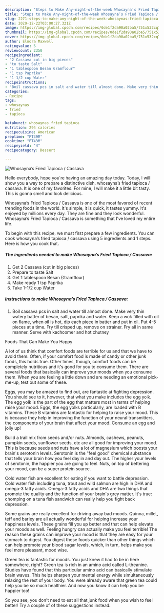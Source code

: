 ```yaml
---
description: "Steps to Make Any-night-of-the-week Whosayna’s Fried Tapioca / Cassava"
title: "Steps to Make Any-night-of-the-week Whosayna’s Fried Tapioca / Cassava"
slug: 2271-steps-to-make-any-night-of-the-week-whosaynas-fried-tapioca-cassava
date: 2020-12-22T03:00:27.321Z
image: https://img-global.cpcdn.com/recipes/0de1f2da90a02ba5/751x532cq70/whosaynas-fried-tapioca-cassava-recipe-main-photo.jpg
thumbnail: https://img-global.cpcdn.com/recipes/0de1f2da90a02ba5/751x532cq70/whosaynas-fried-tapioca-cassava-recipe-main-photo.jpg
cover: https://img-global.cpcdn.com/recipes/0de1f2da90a02ba5/751x532cq70/whosaynas-fried-tapioca-cassava-recipe-main-photo.jpg
author: Elnora Maxwell
ratingvalue: 5
reviewcount: 2350
recipeingredient:
- "2 Cassava cut in big pieces"
- "to taste Salt"
- "1 tablespoon Besan Gramflour"
- "1 tsp Paprika"
- "1-1/2 cup Water"
recipeinstructions:
- "Boil cassava pcs in salt and water till almost done. Make very thin watery batter of besan, salt, paprika and water. Keep a wok filled with oil on flame, when oil is hot, dip each piece in batter and put in oil. Put 4-5 pieces at a time. Fry till crisped up, remove on strainer. Fry all in same manner. Serve with kachoomer and hot chutney"
categories:
- Recipe
tags:
- whosaynas
- fried
- tapioca

katakunci: whosaynas fried tapioca 
nutrition: 294 calories
recipecuisine: American
preptime: "PT39M"
cooktime: "PT43M"
recipeyield: "4"
recipecategory: Dessert

---
```



![Whosayna’s Fried Tapioca / Cassava](https://img-global.cpcdn.com/recipes/0de1f2da90a02ba5/751x532cq70/whosaynas-fried-tapioca-cassava-recipe-main-photo.jpg)

Hello everybody, hope you're having an amazing day today. Today, I will show you a way to prepare a distinctive dish, whosayna’s fried tapioca / cassava. It is one of my favorites. For mine, I will make it a little bit tasty. This is gonna smell and look delicious.

Whosayna’s Fried Tapioca / Cassava is one of the most favored of recent trending foods in the world. It's simple, it is quick, it tastes yummy. It's enjoyed by millions every day. They are fine and they look wonderful. Whosayna’s Fried Tapioca / Cassava is something that I've loved my entire life.




To begin with this recipe, we must first prepare a few ingredients. You can cook whosayna’s fried tapioca / cassava using 5 ingredients and 1 steps. Here is how you cook that.

<!--inarticleads1-->

##### The ingredients needed to make Whosayna’s Fried Tapioca / Cassava:

1. Get 2 Cassava (cut in big pieces)
1. Prepare to taste Salt
1. Get 1 tablespoon Besan (Gramflour)
1. Make ready 1 tsp Paprika
1. Take 1-1/2 cup Water




<!--inarticleads2-->

##### Instructions to make Whosayna’s Fried Tapioca / Cassava:

1. Boil cassava pcs in salt and water till almost done. Make very thin watery batter of besan, salt, paprika and water. Keep a wok filled with oil on flame, when oil is hot, dip each piece in batter and put in oil. Put 4-5 pieces at a time. Fry till crisped up, remove on strainer. Fry all in same manner. Serve with kachoomer and hot chutney




Foods That Can Make You Happy


A lot of us think that comfort foods are terrible for us and that we have to avoid them. Often, if your comfort food is made of candy or other junk foods, this holds true. Other times, though, comfort foods can be completely nutritious and it's good for you to consume them. There are several foods that basically can improve your moods when you consume them. When you are feeling a little down and are needing an emotional pick-me-up, test out some of these.

Eggs, you may be amazed to find out, are fantastic at fighting depression. You should see to it, however, that what you make includes the egg yolk. The egg yolk is the part of the egg that matters most in terms of helping raise your mood. Eggs, the egg yolks particularly, are loaded with B vitamins. These B vitamins are fantastic for helping to raise your mood. This is because they help in improving the function of your neural transmitters, the components of your brain that affect your mood. Consume an egg and jolly up!

Build a trail mix from seeds and/or nuts. Almonds, cashews, peanuts, pumpkin seeds, sunflower seeds, etc are all good for improving your mood. This is because seeds and nuts have a lot of magnesium which boosts your brain's serotonin levels. Serotonin is the "feel good" chemical substance that tells your brain how you feel day in and day out. The higher your levels of serotonin, the happier you are going to feel. Nuts, on top of bettering your mood, can be a super protein source.

Cold water fish are excellent for eating if you want to battle depression. Cold water fish including tuna, trout and wild salmon are high in DHA and omega-3 fatty acids. Omega-3 fatty acids and DHA are two things that promote the quality and the function of your brain's grey matter. It's true: chomping on a tuna fish sandwich can really help you fight back depression. 

Some grains are really excellent for driving away bad moods. Quinoa, millet, teff and barley are all actually wonderful for helping increase your happiness levels. These grains fill you up better and that can help elevate your moods as well. Feeling hungry can actually make you feel terrible! The reason these grains can improve your mood is that they are easy for your stomach to digest. You digest these foods quicker than other things which can help promote your blood sugar levels, which, in turn, helps make you feel more pleasant, mood wise.

Green tea is fantastic for moods. You just knew it had to be in here somewhere, right? Green tea is rich in an amino acid called L-theanine. Studies have found that this particular amino acid can basically stimulate brain waves. This helps sharpen your mental energy while simultaneously relaxing the rest of your body. You were already aware that green tea could help you be so much healthier. And now you know it can help you be happier too!

So you see, you don't need to eat all that junk food when you wish to feel better! Try  a  couple of  of  these  suggestions  instead.

